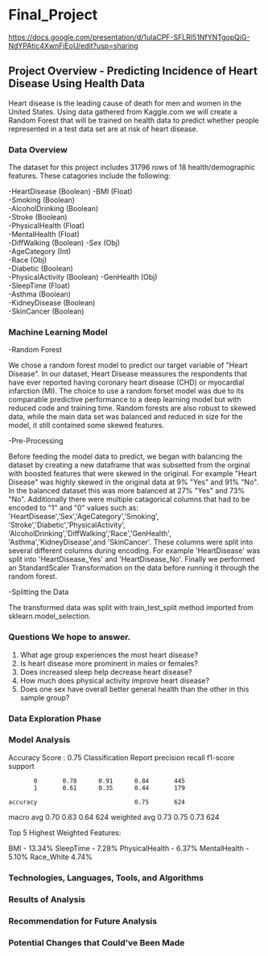 # Final_Project
https://docs.google.com/presentation/d/1uIaCPF-SFLRl51NfYNTgopQiG-NdYPAtic4XwnFjEoU/edit?usp=sharing
## Project Overview - Predicting Incidence of Heart Disease Using Health Data
Heart disease is the leading cause of death for men and women in the United States. Using data gathered from Kaggle.com we will create a Random Forest that will be trained on health data to predict whether people represented in a test data set are at risk of heart disease. 

### Data Overview 
The dataset for this project includes 31796 rows of 18 health/demographic features. These catagories include the following: 

-HeartDisease (Boolean)
-BMI (Float)	
-Smoking (Boolean)	
-AlcoholDrinking (Boolean)	
-Stroke (Boolean)	
-PhysicalHealth (Float)          
-MentalHealth (Float)	
-DiffWalking (Boolean)
-Sex (Obj)	
-AgeCategory (Int) 	
-Race (Obj) 	
-Diabetic (Boolean) 	                     
-PhysicalActivity (Boolean)	
-GenHealth (Obj)  
-SleepTime (Float)	
-Asthma (Boolean)	
-KidneyDisease (Boolean)	
-SkinCancer (Boolean)



### Machine Learning Model 
-Random Forest

We chose a random forest model to predict our target variable of "Heart Disease". In our dataset, Heart Disease meassures the respondents that have ever reported having coronary heart disease (CHD) or myocardial infarction (MI). The choice to use a random forset model was due to its comparable predictive performance to a deep learning model but with reduced code and training time. Random forests are also robust to skewed data, while the main data set was balanced and reduced in size for the model, it still contained some skewed features. 

-Pre-Processing 

Before feeding the model data to predict, we began with balancing the dataset by creating a new dataframe that was subsetted from the orginal with boosted features that were skewed in the original. For example "Heart Disease" was highly skewed in the original data at 9% "Yes" and 91% "No". In the balanced dataset this was more balanced at 27% "Yes" and 73% "No". Additionally there were multiple catagorical columns that had to be encoded to "1" and "0" values such as: 'HeartDisease','Sex','AgeCategory','Smoking', 'Stroke','Diabetic','PhysicalActivity', 'AlcoholDrinking','DiffWalking','Race','GenHealth', 'Asthma','KidneyDisease',and 'SkinCancer'. These columns were split into several different columns during encoding. For example 'HeartDisease' was split into 'HeartDisease_Yes' and 'HeartDisease_No'. Finally we performed an StandardScaler Transformation on the data before running it through the random forest.

-Splitting the Data

The transformed data was split with train_test_split method imported from sklearn.model_selection.


### Questions We hope to answer.
1. What age group experiences the most heart disease?
2. Is heart disease more prominent in males or females?
3. Does increased sleep help decrease heart disease?
4. How much does physical activity improve heart disease?
5. Does one sex have overall better general health than the other in this sample group?


### Data Exploration Phase 


### Model Analysis 

Accuracy Score : 0.75
Classification Report
              precision    recall  f1-score   support

           0       0.78      0.91      0.84       445
           1       0.61      0.35      0.44       179

    accuracy                           0.75       624
   macro avg       0.70      0.63      0.64       624
weighted avg       0.73      0.75      0.73       624





Top 5 Highest Weighted Features:

BMI - 13.34%
SleepTime - 7.28%
PhysicalHealth - 6.37%
MentalHealth - 5.10%
Race_White 4.74%


### Technologies, Languages, Tools, and Algorithms 


### Results of Analysis



### Recommendation for Future Analysis



### Potential Changes that Could've Been Made 
